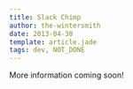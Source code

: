 ```yaml
---
title: Slack Chimp
author: the-wintersmith
date: 2013-04-30
template: article.jade
tags: dev, NOT_DONE
---
```


More information coming soon!